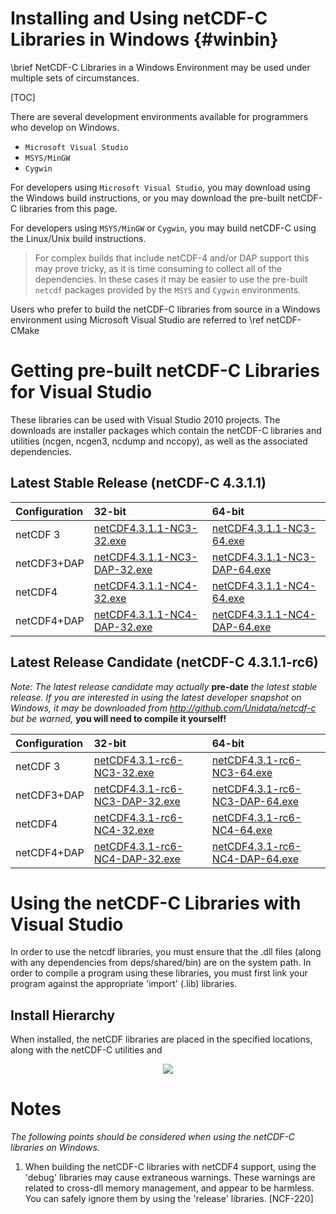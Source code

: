 Installing and Using netCDF-C Libraries in Windows {#winbin}
==================================================

\brief NetCDF-C Libraries in a Windows Environment may be used under multiple sets of circumstances.

[TOC]

There are several development environments available for programmers who develop on Windows. 

* `Microsoft Visual Studio `
* `MSYS/MinGW`
* `Cygwin`

For developers using `Microsoft Visual Studio`, you may download using the Windows build instructions, or you may download the pre-built netCDF-C libraries from this page.

For developers using `MSYS/MinGW` or `Cygwin`, you may build netCDF-C using the Linux/Unix build instructions.  

> For complex builds that include netCDF-4 and/or DAP support this may prove tricky, as it is time consuming to collect all of the dependencies.  In these cases it may be easier to use the pre-built `netcdf` packages provided by the `MSYS` and `Cygwin` environments.

Users who prefer to build the netCDF-C libraries from source in a Windows environment using Microsoft Visual Studio are referred to \ref netCDF-CMake

# Getting pre-built netCDF-C Libraries for Visual Studio

These libraries can be used with Visual Studio 2010 projects.  The downloads are installer packages which contain the netCDF-C libraries and utilities (ncgen, ncgen3, ncdump and nccopy), as well as the associated dependencies.  

## Latest Stable Release (netCDF-C 4.3.1.1)

Configuration		| 32-bit 						| 64-bit |
:-------------------|:--------							|:-------|
netCDF 3		| [netCDF4.3.1.1-NC3-32.exe][r1]		| [netCDF4.3.1.1-NC3-64.exe][r5] 
netCDF3+DAP		| [netCDF4.3.1.1-NC3-DAP-32.exe][r2]	| [netCDF4.3.1.1-NC3-DAP-64.exe][r6]
netCDF4			| [netCDF4.3.1.1-NC4-32.exe][r3]		| [netCDF4.3.1.1-NC4-64.exe][r7]
netCDF4+DAP		| [netCDF4.3.1.1-NC4-DAP-32.exe][r4]	| [netCDF4.3.1.1-NC4-DAP-64.exe][r8]



## Latest Release Candidate (netCDF-C 4.3.1.1-rc6)

*Note: The latest release candidate may actually* **pre-date** *the latest stable release.  If you are interested in using the latest developer snapshot on Windows, it  may be downloaded from http://github.com/Unidata/netcdf-c but be warned,* **you will need to compile it yourself!**

Configuration		| 32-bit 						| 64-bit |
:-------------------|:--------							|:-------|
netCDF 3		| [netCDF4.3.1-rc6-NC3-32.exe][rc1]		| [netCDF4.3.1-rc6-NC3-64.exe][rc6] 
netCDF3+DAP		| [netCDF4.3.1-rc6-NC3-DAP-32.exe][rc2]	| [netCDF4.3.1-rc6-NC3-DAP-64.exe][rc6]
netCDF4			| [netCDF4.3.1-rc6-NC4-32.exe][rc3]		| [netCDF4.3.1-rc6-NC4-64.exe][rc7]
netCDF4+DAP		| [netCDF4.3.1-rc6-NC4-DAP-32.exe][rc4]	| [netCDF4.3.1-rc6-NC4-DAP-64.exe][rc8]

# Using the netCDF-C Libraries with Visual Studio
In order to use the netcdf libraries, you must ensure that the .dll files (along with any dependencies from deps/shared/bin) are on the system path. In order to compile a program using these libraries, you must first link your program against the appropriate 'import' (.lib) libraries.  

## Install Hierarchy

When installed, the netCDF libraries are placed in the specified locations, along with the netCDF-C utilities and 

<center>
<IMG SRC="InstallTreeWindows.jpg" />
</center>

# Notes

*The following points should be considered when using the netCDF-C libraries on Windows.*

1. When building the netCDF-C libraries with netCDF4 support, using the 'debug' libraries may cause extraneous warnings. These warnings are related to cross-dll memory management, and appear to be harmless. You can safely ignore them by using the 'release' libraries. [NCF-220]


[r1]: http://www.unidata.ucar.edu/netcdf/win_netcdf/netCDF4.3.1.1-NC3-32.exe
[r2]: http://www.unidata.ucar.edu/netcdf/win_netcdf/netCDF4.3.1.1-NC3-DAP-32.exe
[r3]: http://www.unidata.ucar.edu/netcdf/win_netcdf/netCDF4.3.1.1-NC4-32.exe
[r4]: http://www.unidata.ucar.edu/netcdf/win_netcdf/netCDF4.3.1.1-NC4-DAP-32.exe
[r5]: http://www.unidata.ucar.edu/netcdf/win_netcdf/netCDF4.3.1.1-NC3-64.exe
[r6]: http://www.unidata.ucar.edu/netcdf/win_netcdf/netCDF4.3.1.1-NC3-DAP-64.exe
[r7]: http://www.unidata.ucar.edu/netcdf/win_netcdf/netCDF4.3.1.1-NC4-64.exe
[r8]: http://www.unidata.ucar.edu/netcdf/win_netcdf/netCDF4.3.1.1-NC4-DAP-64.exe


[rc1]: http://www.unidata.ucar.edu/netcdf/win_netcdf/netCDF4.3.1-rc6-NC3-32.exe
[rc2]: http://www.unidata.ucar.edu/netcdf/win_netcdf/netCDF4.3.1-rc6-NC3-DAP-32.exe
[rc3]: http://www.unidata.ucar.edu/netcdf/win_netcdf/netCDF4.3.1-rc6-NC4-32.exe
[rc4]: http://www.unidata.ucar.edu/netcdf/win_netcdf/netCDF4.3.1-rc6-NC4-DAP-32.exe
[rc6]: http://www.unidata.ucar.edu/netcdf/win_netcdf/netCDF4.3.1-rc6-NC3-64.exe
[rc6]: http://www.unidata.ucar.edu/netcdf/win_netcdf/netCDF4.3.1-rc6-NC3-DAP-64.exe
[rc7]: http://www.unidata.ucar.edu/netcdf/win_netcdf/netCDF4.3.1-rc6-NC4-64.exe
[rc8]: http://www.unidata.ucar.edu/netcdf/win_netcdf/netCDF4.3.1-rc6-NC4-DAP-64.exe
